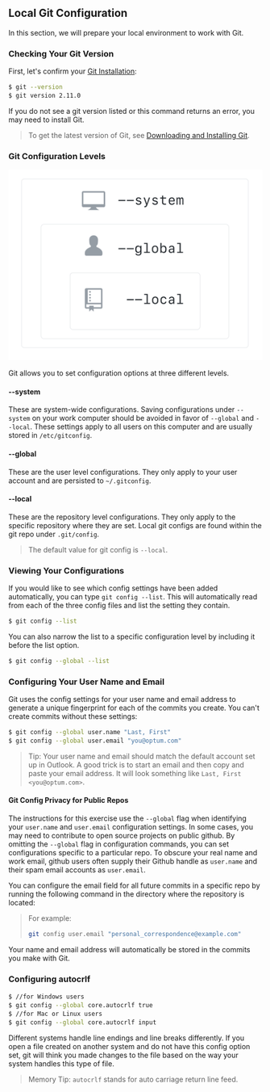 ## Local Git Configuration

In this section, we will prepare your local environment to work with Git.

### Checking Your Git Version

First, let's confirm your [Git Installation](https://github.optum.com/pages/GHE-Training/training-manual/#/01_getting_ready_for_class?id=downloading-and-installing-git):

```sh
$ git --version
$ git version 2.11.0
```

If you do not see a git version listed or this command returns an error, you may need to install Git.

> To get the latest version of Git, see [Downloading and Installing Git](https://github.optum.com/pages/GHE-Training/training-manual/#/01_getting_ready_for_class?id=downloading-and-installing-git).

### Git Configuration Levels

![Git Configuration Levels](./img/config-levels.png)

Git allows you to set configuration options at three different levels.

#### --system
These are system-wide configurations. Saving configurations under `--system` on your work computer should be avoided in favor of `--global` and `--local`. These settings apply to all users on this computer and are usually stored in `/etc/gitconfig`.
#### --global
These are the user level configurations. They only apply to your user account and are persisted to `~/.gitconfig`.
#### --local
These are the repository level configurations. They only apply to the specific repository where they are set.  Local git configs are found within the git repo under `.git/config`.

> The default value for git config is `--local`.


### Viewing Your Configurations

If you would like to see which config settings have been added automatically, you can type `git config --list`. This will automatically read from each of the three config files and list the setting they contain.

```sh
$ git config --list
```

You can also narrow the list to a specific configuration level by including it before the list option.

```sh
$ git config --global --list
```

### Configuring Your User Name and Email

Git uses the config settings for your user name and email address to generate a unique fingerprint for each of the commits you create.  You can't create commits without these settings:

```sh
$ git config --global user.name "Last, First"
$ git config --global user.email "you@optum.com"
```
> Tip: Your user name and email should match the default account set up in Outlook.  A good trick is to start an email and then copy and paste your email address.  It will look something like `Last, First <you@optum.com>`.

#### Git Config Privacy for Public Repos

The instructions for this exercise use the `--global` flag when identifying your `user.name` and `user.email` configuration settings. In some cases, you may need to contribute to open source projects on public github. By omitting the `--global` flag in configuration commands, you can set configurations specific to a particular repo.  To obscure your real name and work email, github users often supply their Github handle as `user.name` and their spam email accounts as `user.email`.

You can configure the email field for all future commits in a specific repo by running the following command in the directory where the repository is located:

> For example:
> ```sh
> git config user.email "personal_correspondence@example.com"
> ```

Your name and email address will automatically be stored in the commits you make with Git.

### Configuring autocrlf

```sh
$ //for Windows users
$ git config --global core.autocrlf true
$ //for Mac or Linux users
$ git config --global core.autocrlf input
```

Different systems handle line endings and line breaks differently. If you open a file created on another system and do not have this config option set, git will think you made changes to the file based on the way your system handles this type of file.

> Memory Tip: `autocrlf` stands for auto carriage return line feed.
